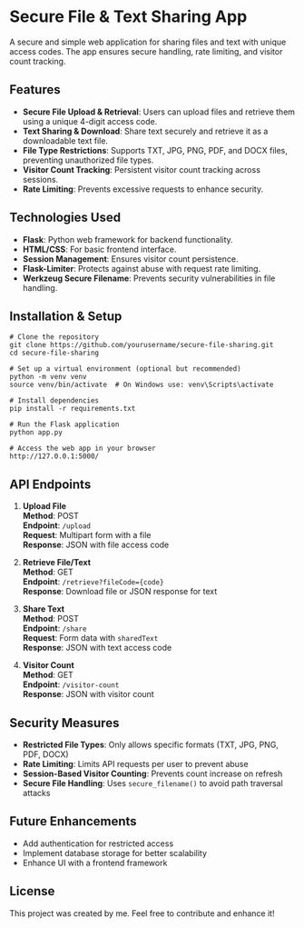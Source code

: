 # Secure File & Text Sharing App

A secure and simple web application for sharing files and text with unique access codes. The app ensures secure handling, rate limiting, and visitor count tracking.

## Features

- **Secure File Upload & Retrieval**: Users can upload files and retrieve them using a unique 4-digit access code.
- **Text Sharing & Download**: Share text securely and retrieve it as a downloadable text file.
- **File Type Restrictions**: Supports TXT, JPG, PNG, PDF, and DOCX files, preventing unauthorized file types.
- **Visitor Count Tracking**: Persistent visitor count tracking across sessions.
- **Rate Limiting**: Prevents excessive requests to enhance security.

## Technologies Used

- **Flask**: Python web framework for backend functionality.
- **HTML/CSS**: For basic frontend interface.
- **Session Management**: Ensures visitor count persistence.
- **Flask-Limiter**: Protects against abuse with request rate limiting.
- **Werkzeug Secure Filename**: Prevents security vulnerabilities in file handling.

## Installation & Setup

```
# Clone the repository
git clone https://github.com/yourusername/secure-file-sharing.git
cd secure-file-sharing

# Set up a virtual environment (optional but recommended)
python -m venv venv
source venv/bin/activate  # On Windows use: venv\Scripts\activate

# Install dependencies
pip install -r requirements.txt

# Run the Flask application
python app.py

# Access the web app in your browser
http://127.0.0.1:5000/
```

## API Endpoints

1. **Upload File**  
   **Method**: POST  
   **Endpoint**: `/upload`  
   **Request**: Multipart form with a file  
   **Response**: JSON with file access code

2. **Retrieve File/Text**  
   **Method**: GET  
   **Endpoint**: `/retrieve?fileCode={code}`  
   **Response**: Download file or JSON response for text

3. **Share Text**  
   **Method**: POST  
   **Endpoint**: `/share`  
   **Request**: Form data with `sharedText`  
   **Response**: JSON with text access code

4. **Visitor Count**  
   **Method**: GET  
   **Endpoint**: `/visitor-count`  
   **Response**: JSON with visitor count

## Security Measures

- **Restricted File Types**: Only allows specific formats (TXT, JPG, PNG, PDF, DOCX)
- **Rate Limiting**: Limits API requests per user to prevent abuse
- **Session-Based Visitor Counting**: Prevents count increase on refresh
- **Secure File Handling**: Uses `secure_filename()` to avoid path traversal attacks

## Future Enhancements

- Add authentication for restricted access
- Implement database storage for better scalability
- Enhance UI with a frontend framework

## License

This project was created by me. Feel free to contribute and enhance it!


 


